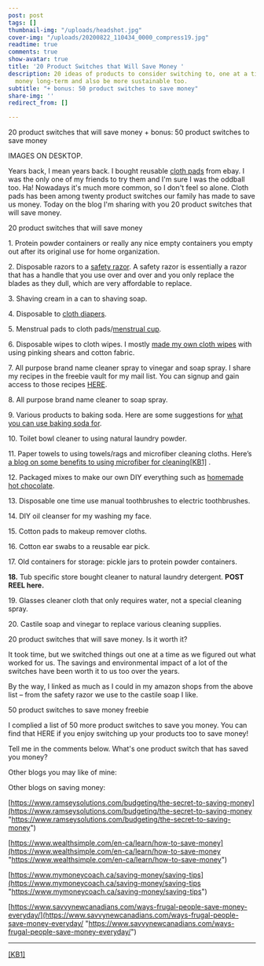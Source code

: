 ```yaml
---
post: post
tags: []
thumbnail-img: "/uploads/headshot.jpg"
cover-img: "/uploads/20200822_110434_0000_compress19.jpg"
readtime: true
comments: true
show-avatar: true
title: '20 Product Switches that Will Save Money '
description: 20 ideas of products to consider switching to, one at a time, to save
  money long-term and also be more sustainable too.
subtitle: "+ bonus: 50 product switches to save money"
share-img: ''
redirect_from: []

---
```

20 product switches that will save money + bonus: 50 product switches to save money

IMAGES ON DESKTOP.

Years back, I mean years back. I bought reusable [cloth pads](https://www.self.com/story/reusable-pads) from ebay. I was the only one of my friends to try them and I'm sure I was the oddball too. Ha! Nowadays it's much more common, so I don't feel so alone. Cloth pads has been among twenty product switches our family has made to save us money. Today on the blog I'm sharing with you 20 product switches that will save money.   
   
 20 product switches that will save money

1\. Protein powder containers or really any nice empty containers you empty out after its original use for home organization.

2\. Disposable razors to a [safety razor](https://www.westcoastshaving.com/blogs/wet-shaving-and-grooming-blog/what-is-a-safety-razor-for-what-are-the-benefits). A safety razor is essentially a razor that has a handle that you use over and over and you only replace the blades as they dull, which are very affordable to replace.

3\. Shaving cream in a can to shaving soap.

4\. Disposable to [cloth diapers](https://momlovesbest.com/diapering/cloth-diapers/benefits-cloth-diapers#:\~:text=Cloth%20diapers%20have%20more%20breathability,which%20can%20lead%20to%20rashes.).

5\. Menstrual pads to cloth pads/[menstrual cup](https://www.chatelaine.com/health/lady-bits/menstrual-cups-faq/).

6\. Disposable wipes to cloth wipes. I mostly [made my own cloth wipes](https://wholefully.com/make-cloth-wipes-without-serger/) with using pinking shears and cotton fabric.

7\. All purpose brand name cleaner spray to vinegar and soap spray. I share my recipes in the freebie vault for my mail list. You can signup and gain access to those recipes [HERE](http://eepurl.com/gPtQM9).

8\. All purpose brand name cleaner to soap spray.

9\. Various products to baking soda. Here are some suggestions for [what you can use baking soda for](https://www.healthline.com/nutrition/baking-soda-benefits-uses).

10\. Toilet bowl cleaner to using natural laundry powder.

11\. Paper towels to using towels/rags and microfiber cleaning cloths. Here’s [a blog on some benefits to using microfiber for cleaning](https://tips.simplygoodstuff.com/benefits-of-cleaning-with-microfiber/)[\[KB1\]](#_msocom_1) .

12\. Packaged mixes to make our own DIY everything such as [homemade hot chocolate](https://celebratingsweets.com/homemade-hot-chocolate/).

13\. Disposable one time use manual toothbrushes to electric toothbrushes.

14\. DIY oil cleanser for my washing my face.

15\. Cotton pads to makeup remover cloths.

16\. Cotton ear swabs to a reusable ear pick.

17\. Old containers for storage: pickle jars to protein powder containers.

**18.** Tub specific store bought cleaner to natural laundry detergent. **POST REEL here.**

19\. Glasses cleaner cloth that only requires water, not a special cleaning spray.

20\. Castile soap and vinegar to replace various cleaning supplies.

  
 20 product switches that will save money. Is it worth it?

It took time, but we switched things out one at a time as we figured out what worked for us. The savings and environmental impact of a lot of the switches have been worth it to us too over the years.

By the way, I linked as much as I could in my amazon shops from the above list – from the safety razor we use to the castile soap I like.  
 

50 product switches to save money freebie

I complied a list of 50 more product switches to save you money. You can find that HERE if you enjoy switching up your products too to save money!  
   
 Tell me in the comments below. What's one product switch that has saved you money?   
   
 Other blogs you may like of mine:  
 

Other blogs on saving money:

[https://www.ramseysolutions.com/budgeting/the-secret-to-saving-money](https://www.ramseysolutions.com/budgeting/the-secret-to-saving-money "https://www.ramseysolutions.com/budgeting/the-secret-to-saving-money")

[https://www.wealthsimple.com/en-ca/learn/how-to-save-money](https://www.wealthsimple.com/en-ca/learn/how-to-save-money "https://www.wealthsimple.com/en-ca/learn/how-to-save-money")

[https://www.mymoneycoach.ca/saving-money/saving-tips](https://www.mymoneycoach.ca/saving-money/saving-tips "https://www.mymoneycoach.ca/saving-money/saving-tips")

[https://www.savvynewcanadians.com/ways-frugal-people-save-money-everyday/](https://www.savvynewcanadians.com/ways-frugal-people-save-money-everyday/ "https://www.savvynewcanadians.com/ways-frugal-people-save-money-everyday/")

***

[\[KB1\]](#_msoanchor_1)